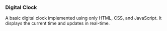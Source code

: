 ### Digital Clock

A basic digital clock implemented using only HTML, CSS, and JavaScript. It displays the current time and updates in real-time.
